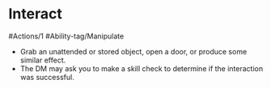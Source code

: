 # Interact
#Actions/1 
#Ability-tag/Manipulate

* Grab an unattended or stored object, open a door, or produce some similar effect.
* The DM may ask you to make a skill check to determine if the interaction was successful.